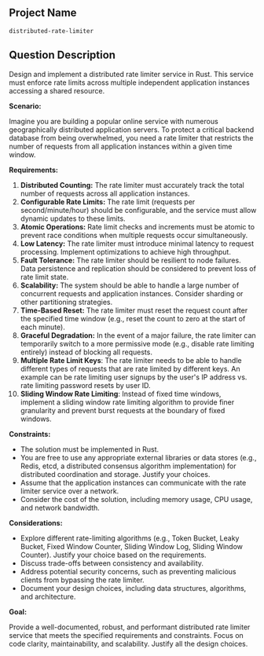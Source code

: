 ## Project Name

```
distributed-rate-limiter
```

## Question Description

Design and implement a distributed rate limiter service in Rust. This service must enforce rate limits across multiple independent application instances accessing a shared resource.

**Scenario:**

Imagine you are building a popular online service with numerous geographically distributed application servers. To protect a critical backend database from being overwhelmed, you need a rate limiter that restricts the number of requests from all application instances within a given time window.

**Requirements:**

1.  **Distributed Counting:** The rate limiter must accurately track the total number of requests across all application instances.
2.  **Configurable Rate Limits:** The rate limit (requests per second/minute/hour) should be configurable, and the service must allow dynamic updates to these limits.
3.  **Atomic Operations:** Rate limit checks and increments must be atomic to prevent race conditions when multiple requests occur simultaneously.
4.  **Low Latency:** The rate limiter must introduce minimal latency to request processing. Implement optimizations to achieve high throughput.
5.  **Fault Tolerance:** The rate limiter should be resilient to node failures. Data persistence and replication should be considered to prevent loss of rate limit state.
6.  **Scalability:** The system should be able to handle a large number of concurrent requests and application instances.  Consider sharding or other partitioning strategies.
7.  **Time-Based Reset:** The rate limiter must reset the request count after the specified time window (e.g., reset the count to zero at the start of each minute).
8.  **Graceful Degradation:** In the event of a major failure, the rate limiter can temporarily switch to a more permissive mode (e.g., disable rate limiting entirely) instead of blocking all requests.
9. **Multiple Rate Limit Keys**: The rate limiter needs to be able to handle different types of requests that are rate limited by different keys. An example can be rate limiting user signups by the user's IP address vs. rate limiting password resets by user ID.
10. **Sliding Window Rate Limiting**: Instead of fixed time windows, implement a sliding window rate limiting algorithm to provide finer granularity and prevent burst requests at the boundary of fixed windows.

**Constraints:**

*   The solution must be implemented in Rust.
*   You are free to use any appropriate external libraries or data stores (e.g., Redis, etcd, a distributed consensus algorithm implementation) for distributed coordination and storage. Justify your choices.
*   Assume that the application instances can communicate with the rate limiter service over a network.
*   Consider the cost of the solution, including memory usage, CPU usage, and network bandwidth.

**Considerations:**

*   Explore different rate-limiting algorithms (e.g., Token Bucket, Leaky Bucket, Fixed Window Counter, Sliding Window Log, Sliding Window Counter). Justify your choice based on the requirements.
*   Discuss trade-offs between consistency and availability.
*   Address potential security concerns, such as preventing malicious clients from bypassing the rate limiter.
*   Document your design choices, including data structures, algorithms, and architecture.

**Goal:**

Provide a well-documented, robust, and performant distributed rate limiter service that meets the specified requirements and constraints. Focus on code clarity, maintainability, and scalability. Justify all the design choices.
